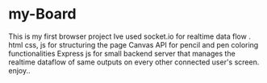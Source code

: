 # my-Board

This is my first browser project
Ive used socket.io for realtime data flow .
html css, js for structuring the page
Canvas API for pencil and pen coloring functionalities
Express js for small backend server that manages the realtime dataflow of same outputs on every other connected user's screen.
enjoy..
